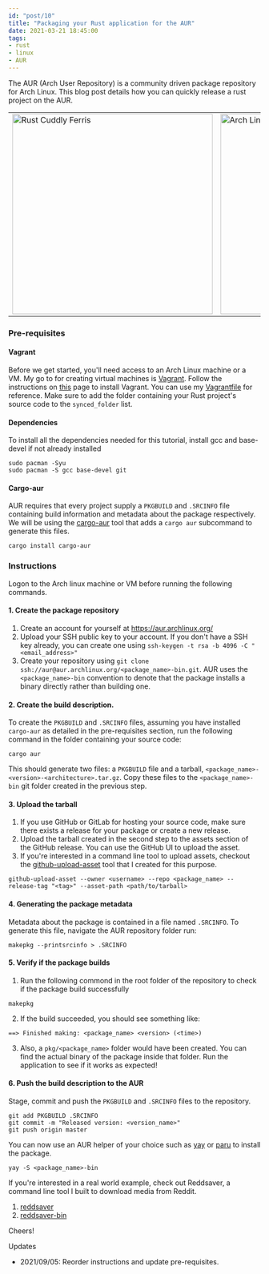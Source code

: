 ```yaml
---
id: "post/10"
title: "Packaging your Rust application for the AUR"
date: 2021-03-21 18:45:00
tags:
- rust
- linux
- AUR
---
```



<!-- Excerpt Start -->
The AUR (Arch User Repository) is a community driven package repository for Arch Linux. This blog post details how you can quickly release a rust project on the AUR.

<table class="responsive">
  <tr>
    <td><img src="/img/cuddlyferris.png" class="responsive" width=400 alt="Rust Cuddly Ferris"/></td>
    <td><img src="/img/archlinux.png" width=400 class="responsive" alt="Arch Linux"/></td>
  </tr>
</table>


<!-- Excerpt End -->

### Pre-requisites

#### Vagrant

Before we get started, you'll need access to an Arch Linux machine or a VM. My go to for creating virtual machines is [Vagrant](https://www.vagrantup.com/). Follow the instructions on [this](https://www.vagrantup.com/docs/installation) page to install Vagrant. You can use my [Vagrantfile](https://github.com/manojkarthick/boxes/blob/master/archlinux/Vagrantfile) for reference. Make sure to add the folder containing your Rust project's source code to the `synced_folder` list.

#### Dependencies

To install all the dependencies needed for this tutorial, install gcc and base-devel if not already installed
```shell
sudo pacman -Syu
sudo pacman -S gcc base-devel git
```

#### Cargo-aur

AUR requires that every project supply a `PKGBUILD` and `.SRCINFO` file containing build information and metadata about the package respectively. We will be using the [cargo-aur](https://crates.io/crates/cargo-aur) tool that adds a `cargo aur` subcommand to generate this files.
```shell
cargo install cargo-aur
```

### Instructions

Logon to the Arch linux machine or VM before running the following commands.

#### 1. Create the package repository

1. Create an account for yourself at https://aur.archlinux.org/
2. Upload your SSH public key to your account. If you don't have a SSH key already, you can create one using `ssh-keygen -t rsa -b 4096 -C "<email_address>"`
3. Create your repository using `git clone ssh://aur@aur.archlinux.org/<package_name>-bin.git`. AUR uses the `<package_name>-bin` convention to denote that the package installs a binary directly rather than building one.

#### 2. Create the build description.

To create the `PKGBUILD` and `.SRCINFO` files, assuming you have installed `cargo-aur` as detailed in the pre-requisites section, run the following command in the folder containing your source code:

```shell
cargo aur
```

This should generate two files: a `PKGBUILD` file and a tarball, `<package_name>-<version>-<architecture>.tar.gz`.  Copy these files to the `<package_name>-bin` git folder created in the previous step.

#### 3. Upload the tarball

1. If you use GitHub or GitLab for hosting your source code, make sure there exists a release for your package or create a new release.
2. Upload the tarball created in the second step to the assets section of the GitHub release. You can use the GitHub UI to upload the asset.
3. If you're interested in a command line tool to upload assets, checkout the [github-upload-asset](https://github.com/manojkarthick/github-upload-asset) tool that I created for this purpose.

```shell
github-upload-asset --owner <username> --repo <package_name> --release-tag "<tag>" --asset-path <path/to/tarball>
```

#### 4. Generating the package metadata

Metadata about the package is contained in a file named `.SRCINFO`. To generate this file, navigate the AUR repository folder run:

```shell
makepkg --printsrcinfo > .SRCINFO
```


#### 5. Verify if the package builds

1. Run the following commond in the root folder of the repository to check if the package build successfully

```shell
makepkg
```
2. If the build succeeded, you should see something like:

```shell
==> Finished making: <package_name> <version> (<time>)
```
3. Also, a `pkg/<package_name>` folder would have been created. You can find the actual binary of the package inside that folder. Run the application to see if it works as expected!

#### 6. Push the build description to the AUR

Stage, commit and push the `PKGBUILD` and `.SRCINFO` files to the repository.
```shell
git add PKGBUILD .SRCINFO
git commit -m "Released version: <version_name>"
git push origin master
```
You can now use an AUR helper of your choice such as [yay](https://github.com/Jguer/yay) or [paru](https://github.com/Morganamilo/paru) to install the package.

```shell
yay -S <package_name>-bin
```

If you're interested in a real world example, check out Reddsaver, a command line tool I built to download media from Reddit.
1. [reddsaver](https://github.com/manojkarthick/reddsaver)
2. [reddsaver-bin](https://aur.archlinux.org/packages/reddsaver-bin/)

Cheers!

Updates
* 2021/09/05: Reorder instructions and update pre-requisites.
